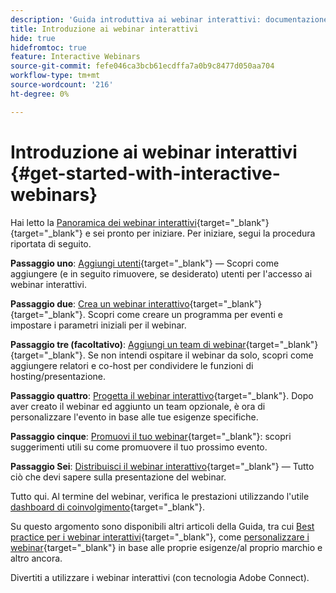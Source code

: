```yaml
---
description: 'Guida introduttiva ai webinar interattivi: documentazione di Marketo - Documentazione del prodotto'
title: Introduzione ai webinar interattivi
hide: true
hidefromtoc: true
feature: Interactive Webinars
source-git-commit: fefe046ca3bcb61ecdffa7a0b9c8477d050aa704
workflow-type: tm+mt
source-wordcount: '216'
ht-degree: 0%

---
```


# Introduzione ai webinar interattivi {#get-started-with-interactive-webinars}

Hai letto la [Panoramica dei webinar interattivi](/help/marketo/product-docs/demand-generation/events/interactive-webinars/interactive-webinars-overview.md){target="_blank"}{target="_blank"} e sei pronto per iniziare. Per iniziare, segui la procedura riportata di seguito.

<p>

**Passaggio uno**: [Aggiungi utenti](/help/marketo/product-docs/demand-generation/events/interactive-webinars/user-and-license-management.md#add-a-user){target="_blank"} — Scopri come aggiungere (e in seguito rimuovere, se desiderato) utenti per l&#39;accesso ai webinar interattivi.

**Passaggio due**: [Crea un webinar interattivo](/help/marketo/product-docs/demand-generation/events/interactive-webinars/create-an-interactive-webinar.md){target="_blank"}{target="_blank"}. Scopri come creare un programma per eventi e impostare i parametri iniziali per il webinar.

**Passaggio tre (facoltativo)**: [Aggiungi un team di webinar](/help/marketo/product-docs/demand-generation/events/interactive-webinars/add-a-webinar-team.md){target="_blank"}{target="_blank"}. Se non intendi ospitare il webinar da solo, scopri come aggiungere relatori e co-host per condividere le funzioni di hosting/presentazione.

**Passaggio quattro**: [Progetta il webinar interattivo](/help/marketo/product-docs/demand-generation/events/interactive-webinars/designing-interactive-webinars.md){target="_blank"}. Dopo aver creato il webinar ed aggiunto un team opzionale, è ora di personalizzare l&#39;evento in base alle tue esigenze specifiche.

**Passaggio cinque**: [Promuovi il tuo webinar](/help/marketo/product-docs/demand-generation/events/interactive-webinars/promoting-an-interactive-webinar.md){target="_blank"}: scopri suggerimenti utili su come promuovere il tuo prossimo evento.

**Passaggio Sei**: [Distribuisci il webinar interattivo](/help/marketo/product-docs/demand-generation/events/interactive-webinars/deliver-an-interactive-webinar.md){target="_blank"} — Tutto ciò che devi sapere sulla presentazione del webinar.

<p>

Tutto qui. Al termine del webinar, verifica le prestazioni utilizzando l&#39;utile [dashboard di coinvolgimento](/help/marketo/product-docs/demand-generation/events/interactive-webinars/engagement-dashboard.md){target="_blank"}.

Su questo argomento sono disponibili altri articoli della Guida, tra cui [Best practice per i webinar interattivi](/help/marketo/product-docs/demand-generation/events/interactive-webinars/best-practices-for-interactive-webinars.md){target="_blank"}, come [personalizzare i webinar](/help/marketo/product-docs/demand-generation/events/interactive-webinars/customization.md){target="_blank"} in base alle proprie esigenze/al proprio marchio e altro ancora.

Divertiti a utilizzare i webinar interattivi (con tecnologia Adobe Connect).
